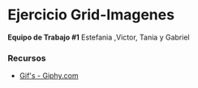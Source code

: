 # Ejercicio Grid-Imagenes

**Equipo de Trabajo #1** Estefania ,Victor, Tania y Gabriel

### Recursos

* [Gif's - Giphy.com](https://giphy.com/)